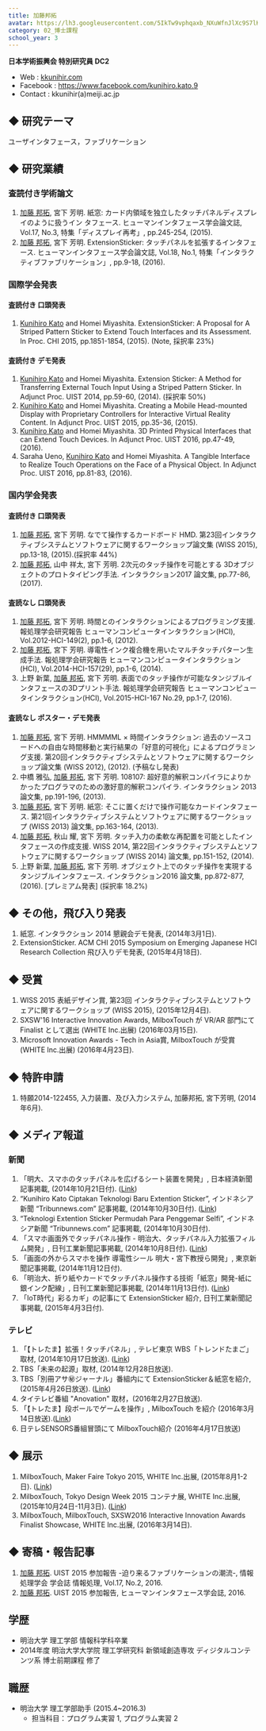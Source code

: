 ```yaml
---
title: 加藤邦拓
avatar: https://lh3.googleusercontent.com/5IkTw9vphqaxb_NXuWfnJlXc9S7lKhaxsaNx28AzSeqMTWsPKeLieLocf29Rb7bGnzvUo5Pfq0R-zACPxIuJUW6-EAoj_dCrPzB_nQ4Sk9v76TQmu7lAX5xWhRHef2IWqhOmQQGa_KfmMZ-NTgAVXK7Oi2MBkBHmYYHtXZE88X7t-zH_hp75pSMo77k7HhJj4P6jBo7ujehNceQHuUzHQSic7YZWUfavpCI35acYWlMXaD7zLzLj6Y4mMG6tIuWFZ-lVZF8j7FXNyN4vAPNf41fWzhbdrDkqkyXOBaXB-CQTdCJvEol7KT95TFtU8jyQglZVNIPRipI7upEOE6-CCbW43RnNzbKvpDcgK7YpSd2v0MpjPf-S-oSo6vOdEwmqwjfzsOuUZ8OZO-GigziDDBzBQiVayRHGQ3JWyBMHUTfSdtKVXdvj8R32ZRCh_m1WR0A9YZrSCZauRNovmPiS5N9RW3EY9jTje6y6rgxA-x6CPvhVdrKNFOBputr1C9WdfkxHIX7GLAmmeoje3FYS4vS190QuW-ef7u1teXMvj8ismsgCaI0X4yZPwqnAzM8WK9fjdfYxOjDUPSV2pG4zXHQu9-5n1IJnoetxWsnM1AZG7EQw4I7Tcg=s300
category: 02_博士課程
school_year: 3
---
```


**日本学術振興会 特別研究員 DC2**

- Web : [kkunihir.com](http://kkunihir.com)
- Facebook : <https://www.facebook.com/kunihiro.kato.9>
- Contact : kkunihir(a)meiji.ac.jp

## ◆ 研究テーマ

ユーザインタフェース，ファブリケーション

## ◆ 研究業績

### 査読付き学術論文

1. <u>加藤 邦拓</u>, 宮下 芳明. 紙窓: カード内領域を独立したタッチパネルディスプレイのように扱うイン タフェース. ヒューマンインタフェース学会論文誌, Vol.17, No.3, 特集「ディスプレイ再考」, pp.245-254, (2015).
2. <u>加藤 邦拓</u>, 宮下 芳明. ExtensionSticker: タッチパネルを拡張するインタフェース. ヒューマンインタフェース学会論文誌, Vol.18, No.1, 特集「インタラクティブファブリケーション」, pp.9-18, (2016).

### 国際学会発表

#### 査読付き 口頭発表

1. <u>Kunihiro Kato</u> and Homei Miyashita. ExtensionSticker: A Proposal for A Striped Pattern Sticker to Extend Touch Interfaces and its Assessment. In Proc. CHI 2015, pp.1851-1854, (2015). (Note, 採択率 23%)

#### 査読付き デモ発表

1. <u>Kunihiro Kato</u> and Homei Miyashita. Extension Sticker: A Method for Transferring External Touch Input Using a Striped Pattern Sticker. In Adjunct Proc. UIST 2014, pp.59-60, (2014). (採択率 50%)
2. <u>Kunihiro Kato</u> and Homei Miyashita. Creating a Mobile Head-mounted Display with Proprietary Controllers for Interactive Virtual Reality Content. In Adjunct Proc. UIST 2015, pp.35-36, (2015).
3. <u>Kunihiro Kato</u> and Homei Miyashita. 3D Printed Physical Interfaces that can Extend Touch Devices. In Adjunct Proc. UIST 2016, pp.47-49, (2016).
4. Saraha Ueno, <u>Kunihiro Kato</u> and Homei Miyashita. A Tangible Interface to Realize Touch Operations on the Face of a Physical Object. In Adjunct Proc. UIST 2016, pp.81-83, (2016).

### 国内学会発表

#### 査読付き 口頭発表

1. <u>加藤 邦拓</u>, 宮下 芳明. なでて操作するカードボード HMD. 第23回インタラクティブシステムとソフトウェアに関するワークショップ論文集 (WISS 2015), pp.13-18, (2015).(採択率 44%)
2. <u>加藤 邦拓</u>, 山中 祥太, 宮下 芳明. 2次元のタッチ操作を可能とする 3Dオブジェクトのプロトタイピング手法. インタラクション2017 論文集, pp.77-86, (2017).

#### 査読なし 口頭発表

1. <u>加藤 邦拓</u>, 宮下 芳明. 時間とのインタラクションによるプログラミング支援. 報処理学会研究報告 ヒューマンコンピュータインタラクション(HCI), Vol.2012-HCI-149(2), pp.1-6, (2012).
2. <u>加藤 邦拓</u>, 宮下 芳明. 導電性インク複合機を用いたマルチタッチパターン生成手法. 報処理学会研究報告 ヒューマンコンピュータインタラクション(HCI), Vol.2014-HCI-157(29), pp.1-6, (2014).
3. 上野 新葉, <u>加藤 邦拓</u>, 宮下 芳明. 表面でのタッチ操作が可能なタンジブルインタフェースの3Dプリント手法. 報処理学会研究報告 ヒューマンコンピュータインタラクション(HCI), Vol.2015-HCI-167 No.29, pp.1-7, (2016).

#### 査読なし ポスター・デモ発表

1. <u>加藤 邦拓</u>, 宮下 芳明. HMMMML × 時間インタラクション: 過去のソースコードへの自由な時間移動と実行結果の「好意的可視化」によるプログラミング支援. 第20回インタラクティブシステムとソフトウェアに関するワークショップ論文集 (WISS 2012), (2012). (予稿なし発表)
2. 中橋 雅弘, <u>加藤 邦拓</u>, 宮下 芳明. 108107: 超好意的解釈コンパイラによりかかったプログラマのための激好意的解釈コンパイラ. インタラクション 2013 論文集, pp.191-196, (2013).
3. <u>加藤 邦拓</u>, 宮下 芳明. 紙窓: そこに置くだけで操作可能なカードインタフェース. 第21回インタラクティブシステムとソフトウェアに関するワークショップ (WISS 2013) 論文集, pp.163-164, (2013).
4. <u>加藤 邦拓</u>, 秋山 耀, 宮下 芳明. タッチ入力の柔軟な再配置を可能としたインタフェースの作成支援. WISS 2014, 第22回インタラクティブシステムとソフトウェアに関するワークショップ (WISS 2014) 論文集, pp.151-152, (2014).
5. 上野 新葉, <u>加藤 邦拓</u>, 宮下 芳明. オブジェクト上でのタッチ操作を実現するタンジブルインタフェース. インタラクション2016 論文集, pp.872-877, (2016). \[プレミアム発表] (採択率 18.2%)

## ◆ その他，飛び入り発表

1. 紙窓. インタラクション 2014 懇親会デモ発表, (2014年3月1日).
2. ExtensionSticker. ACM CHI 2015 Symposium on Emerging Japanese HCI Research Collection 飛び入りデモ発表, (2015年4月18日).

## ◆ 受賞

1. WISS 2015 表紙デザイン賞, 第23回 インタラクティブシステムとソフトウェアに関するワークショップ (WISS 2015), (2015年12月4日).
2. SXSW'16 Interactive Innovation Awards, MilboxTouch が VR/AR 部門にて Finalist として選出 (WHITE Inc.出展) (2016年03月15日).
3. Microsoft Innovation Awards - Tech in Asia賞, MilboxTouch が受賞 (WHITE Inc.出展) (2016年4月23日).

## ◆ 特許申請

1. 特願2014-122455, 入力装置、及び入力システム, 加藤邦拓, 宮下芳明, (2014年6月).

## ◆ メディア報道

### 新聞

1. 「明大、スマホのタッチパネルを広げるシート装置を開発」, 日本経済新聞記事掲載, (2014年10月21日付). ([Link](http://www.nikkei.com/article/DGXLASGG19H03_Q4A021C1TJM000/))
2. “Kunihiro Kato Ciptakan Teknologi Baru Extention Sticker”, インドネシア新聞 “Tribunnews.com” 記事掲載, (2014年10月30日付). ([Link](http://www.tribunnews.com/internasional/2014/10/30/kunihiro-kato-ciptakan-teknologi-baru-extention-sticker))
3. “Teknologi Extention Sticker Permudah Para Penggemar Selfi”, インドネシア新聞 “Tribunnews.com” 記事掲載, (2014年10月30日付).
4. 「スマホ画面外でタッチパネル操作 - 明治大、タッチパネル入力拡張フィルム開発」, 日刊工業新聞記事掲載, (2014年10月8日付). ([Link](http://www.nikkan.co.jp/news/nkx0720141008eaag.html))
5. 「画面の外からスマホを操作 導電性シール 明大・宮下教授ら開発」, 東京新聞記事掲載, (2014年11月12日付).
6. 「明治大、折り紙やカードでタッチパネル操作する技術「紙窓」開発-紙に銀インク配線」, 日刊工業新聞記事掲載, (2014年11月13日付). ([Link](http://www.nikkan.co.jp/news/nkx0720141113eaai.html))
7. 「IoT時代」彩るカギ」の記事にて ExtensionSticker 紹介, 日刊工業新聞記事掲載, (2015年4月3日付).

### テレビ

1. 「【トレたま】拡張！タッチパネル」, テレビ東京 WBS「トレンドたまご」取材, (2014年10月17日放送). ([Link](http://www.tv-tokyo.co.jp/mv/wbs/trend_tamago/post_77044/))
2. TBS「未来の起源」取材, (2014年12月28日放送).
3. TBS「別冊アサ㊙ジャーナル」番組内にて ExtensionSticker＆紙窓を紹介, (2015年4月26日放送). ([Link](http://www.tbs.co.jp/asa-j/backnumber.html))
4. タイテレビ番組 "Anovation" 取材，(2016年2月27日放送).
5. 「【トレたま】段ボールでゲームを操作」, MilboxTouch を紹介 (2016年3月14日放送).([Link](http://www.tv-tokyo.co.jp/mv/wbs/trend_tamago/post_107986/))
6. 日テレSENSORS番組冒頭にて MilboxTouch紹介 (2016年4月17日放送)

## ◆ 展示

1. MilboxTouch, Maker Faire Tokyo 2015, WHITE Inc.出展, (2015年8月1-2日). ([Link](http://makezine.jp/event/makers2015/white_inc/))
2. MilboxTouch, Tokyo Design Week 2015 コンテナ展, WHITE Inc.出展, (2015年10月24日-11月3日). ([Link](http://tokyodesignweek.jp/2015/exhibitors/details/007076.html))
3. MilboxTouch, MilboxTouch, SXSW2016 Interactive Innovation Awards Finalist Showcase, WHITE Inc.出展, (2016年3月14日).

## ◆ 寄稿・報告記事

1. <u>加藤 邦拓</u>. UIST 2015 参加報告 -迫り来るファブリケーションの潮流-, 情報処理学会 学会誌 情報処理, Vol.17, No.2, 2016.
2. <u>加藤 邦拓</u>. UIST 2015 参加報告, ヒューマンインタフェース学会誌, 2016.

## 学歴

- 明治大学 理工学部 情報科学科卒業
- 2014年度 明治大学大学院 理工学研究科 新領域創造専攻 ディジタルコンテンツ系 博士前期課程 修了

## 職歴

- 明治大学 理工学部助手 (2015.4~2016.3)
  - 担当科目：プログラム実習 1, プログラム実習 2
